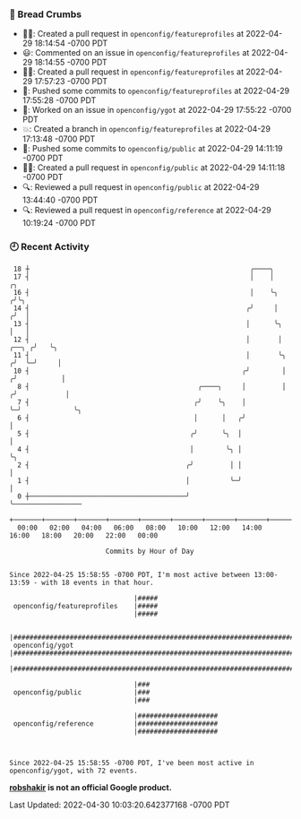 ### 🍞 Bread Crumbs

 * ✍🏼: Created a pull request in `openconfig/featureprofiles` at 2022-04-29 18:14:54 -0700 PDT
 * 😃: Commented on an issue in `openconfig/featureprofiles` at 2022-04-29 18:14:55 -0700 PDT
 * ✍🏼: Created a pull request in `openconfig/featureprofiles` at 2022-04-29 17:57:23 -0700 PDT
 * 🚢: Pushed some commits to `openconfig/featureprofiles` at 2022-04-29 17:55:28 -0700 PDT
 * 👀: Worked on an issue in `openconfig/ygot` at 2022-04-29 17:55:22 -0700 PDT
 * 💥: Created a branch in `openconfig/featureprofiles` at 2022-04-29 17:13:48 -0700 PDT
 * 🚢: Pushed some commits to `openconfig/public` at 2022-04-29 14:11:19 -0700 PDT
 * ✍🏼: Created a pull request in `openconfig/public` at 2022-04-29 14:11:18 -0700 PDT
 * 🔍: Reviewed a pull request in  `openconfig/public` at 2022-04-29 13:44:40 -0700 PDT
 * 🔍: Reviewed a pull request in  `openconfig/reference` at 2022-04-29 10:19:24 -0700 PDT

### 🕘 Recent Activity
```
 18 ┼                                                       ╭────╮
 17 ┤                                                       │    │               ╭╮
 16 ┤                                                       │    ╰╮             ╭╯╰╮
 14 ┤                                                      ╭╯     │            ╭╯  │
 13 ┤                                                      │      ╰╮           │   │
 12 ┤                                                      │       │     ╭──╮ ╭╯   ╰╮
 11 ┤                                                      │       ╰╮   ╭╯  ╰─╯     │
 10 ┤                                                     ╭╯        │  ╭╯           │
  8 ┤                                          ╭────╮     │         │ ╭╯            │
  7 ┤                                         ╭╯    ╰╮    │         ╰─╯             ╰╮
  6 ┤                                         │      │   ╭╯                          │
  5 ┤                                        ╭╯      ╰╮  │                           │
  4 ┤                                        │        ╰╮ │                           ╰╮
  2 ┤                                       ╭╯         │ │                            │
  1 ┤                                       │          ╰─╯                            │
  0 ┼───────────────────────────────────────╯                                         ╰─────────────────
    +───────+───────+───────+───────+───────+───────+───────+───────+───────+───────+───────+───────+────
  00:00   02:00   04:00   06:00   08:00   10:00   12:00   14:00   16:00   18:00   20:00   22:00   00:00   

						Commits by Hour of Day


Since 2022-04-25 15:58:55 -0700 PDT, I'm most active between 13:00-13:59 - with 18 events in that hour.

```



```
                               |#####
 openconfig/featureprofiles    |#####
                               |#####

                               |########################################################################
 openconfig/ygot               |########################################################################
                               |########################################################################

                               |###
 openconfig/public             |###
                               |###

                               |####################
 openconfig/reference          |####################
                               |####################



Since 2022-04-25 15:58:55 -0700 PDT, I've been most active in openconfig/ygot, with 72 events.

```
**[robshakir](mailto:robjs@google.com) is not an official Google product.**  


Last Updated: 2022-04-30 10:03:20.642377168 -0700 PDT

